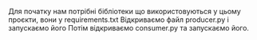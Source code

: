 Для початку нам потрібні бібліотеки що використовуються у цьому проєкти, вони у requirements.txt
Відкриваємо файл producer.py і запускаємо його
Потім відкриваємо consumer.py та запускаємо його.
